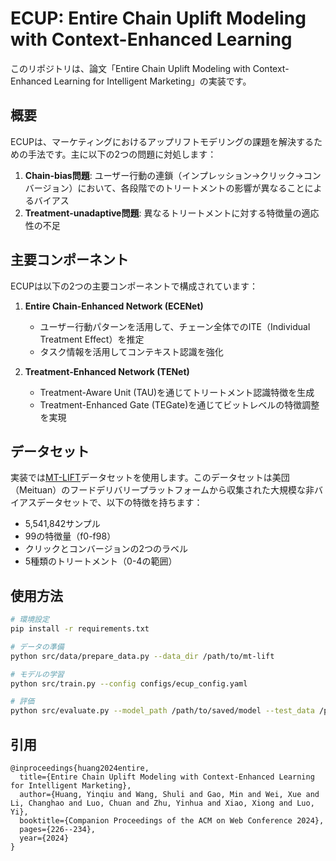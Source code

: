 # ECUP: Entire Chain Uplift Modeling with Context-Enhanced Learning

このリポジトリは、論文「Entire Chain Uplift Modeling with Context-Enhanced Learning for Intelligent Marketing」の実装です。

## 概要

ECUPは、マーケティングにおけるアップリフトモデリングの課題を解決するための手法です。主に以下の2つの問題に対処します：

1. **Chain-bias問題**: ユーザー行動の連鎖（インプレッション→クリック→コンバージョン）において、各段階でのトリートメントの影響が異なることによるバイアス
2. **Treatment-unadaptive問題**: 異なるトリートメントに対する特徴量の適応性の不足

## 主要コンポーネント

ECUPは以下の2つの主要コンポーネントで構成されています：

1. **Entire Chain-Enhanced Network (ECENet)**
   - ユーザー行動パターンを活用して、チェーン全体でのITE（Individual Treatment Effect）を推定
   - タスク情報を活用してコンテキスト認識を強化

2. **Treatment-Enhanced Network (TENet)**
   - Treatment-Aware Unit (TAU)を通じてトリートメント認識特徴を生成
   - Treatment-Enhanced Gate (TEGate)を通じてビットレベルの特徴調整を実現

## データセット

実装では[MT-LIFT](https://github.com/mtdjdsp/mt-lift)データセットを使用します。このデータセットは美団（Meituan）のフードデリバリープラットフォームから収集された大規模な非バイアスデータセットで、以下の特徴を持ちます：

- 5,541,842サンプル
- 99の特徴量（f0-f98）
- クリックとコンバージョンの2つのラベル
- 5種類のトリートメント（0-4の範囲）

## 使用方法

```bash
# 環境設定
pip install -r requirements.txt

# データの準備
python src/data/prepare_data.py --data_dir /path/to/mt-lift

# モデルの学習
python src/train.py --config configs/ecup_config.yaml

# 評価
python src/evaluate.py --model_path /path/to/saved/model --test_data /path/to/test/data
```

## 引用

```
@inproceedings{huang2024entire,
  title={Entire Chain Uplift Modeling with Context-Enhanced Learning for Intelligent Marketing},
  author={Huang, Yinqiu and Wang, Shuli and Gao, Min and Wei, Xue and Li, Changhao and Luo, Chuan and Zhu, Yinhua and Xiao, Xiong and Luo, Yi},
  booktitle={Companion Proceedings of the ACM on Web Conference 2024},
  pages={226--234},
  year={2024}
}
```
